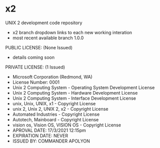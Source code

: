 # x2
UNIX 2 development code repository
- x2 branch dropdown links to each new working interation
- most recent available branch 1.0.0

PUBLIC LICENSE: (None Issued)
- details coming soon

PRIVATE LICENSE: (1 Issued)
- Microsoft Corporation (Redmond, WA)
- License Number: 0001
- Unix 2 Computing System           - Operating System Development License
- Unix 2 Computing System           - Hardware Development License
- Unix 2 Computing System           - Interface Development License
- unix, Unix, UNIX, x1              - Copyright License
- unix 2, Unix 2, UNIX 2, x2        - Copyright License
- Automated Industries              - Copyright License
- Autotech, Mainboard               - Copyright License
- vision os, Vision OS, VISION OS   - Copyright License
- APROVAL DATE:    17/3/2021 12:15pm
- EXPIRATION DATE: NEVER
- ISSUED BY:       COMMANDER APOLYON
